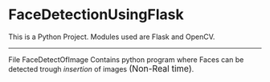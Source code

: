 # FaceDetectionUsingFlask
This is a Python Project. Modules used are Flask and OpenCV.

____________________________________________________________
File FaceDetectOfImage Contains python program where Faces can be detected trough <i>insertion</i> of images <big>(Non-Real time)</big>.
